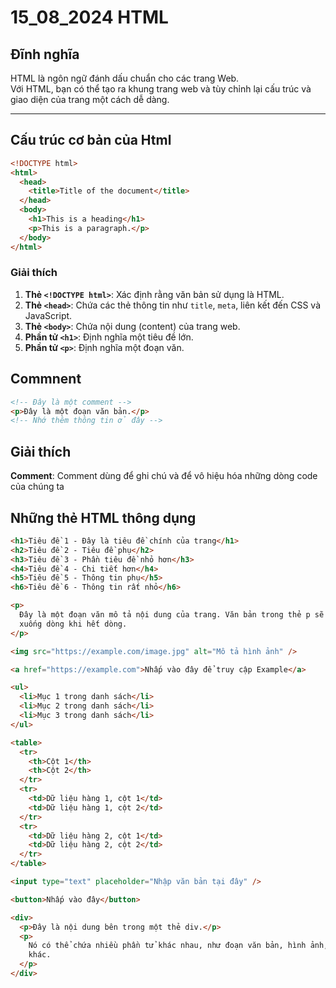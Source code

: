 # 15_08_2024 HTML

## Đĩnh nghĩa

HTML là ngôn ngữ đánh dấu chuẩn cho các trang Web.  
Với HTML, bạn có thể tạo ra khung trang web và tùy chỉnh lại cấu trúc và giao diện của trang một cách dễ dàng.

---

## Cấu trúc cơ bản của Html

```html
<!DOCTYPE html>
<html>
  <head>
    <title>Title of the document</title>
  </head>
  <body>
    <h1>This is a heading</h1>
    <p>This is a paragraph.</p>
  </body>
</html>
```

### Giải thích

1. **Thẻ `<!DOCTYPE html>`**: Xác định rằng văn bản sử dụng là HTML.
2. **Thẻ `<head>`**: Chứa các thẻ thông tin như `title`, `meta`, liên kết đến CSS và JavaScript.
3. **Thẻ `<body>`**: Chứa nội dung (content) của trang web.
4. **Phần tử `<h1>`**: Định nghĩa một tiêu đề lớn.
5. **Phần tử `<p>`**: Định nghĩa một đoạn văn.

## Commnent

```html
<!-- Đây là một comment -->
<p>Đây là một đoạn văn bản.</p>
<!-- Nhớ thêm thông tin ở đây -->
```

## Giải thích

**Comment**: Comment dùng để ghi chú và để vô hiệu hóa những dòng code của chúng ta

## Những thẻ HTML thông dụng

<!-- Thẻ Heading (h1 đến h6) -->
<!-- Thẻ heading được dùng để tạo các tiêu đề.
Thẻ h1 là tiêu đề lớn nhất, quan trọng nhất, và h6 là tiêu đề nhỏ nhất. -->

```html
<h1>Tiêu đề 1 - Đây là tiêu đề chính của trang</h1>
<h2>Tiêu đề 2 - Tiêu đề phụ</h2>
<h3>Tiêu đề 3 - Phần tiêu đề nhỏ hơn</h3>
<h4>Tiêu đề 4 - Chi tiết hơn</h4>
<h5>Tiêu đề 5 - Thông tin phụ</h5>
<h6>Tiêu đề 6 - Thông tin rất nhỏ</h6>
```

<!-- Thẻ p -->
<!-- Thẻ p dùng để tạo một đoạn văn bản -->

```html
<p>
  Đây là một đoạn văn mô tả nội dung của trang. Văn bản trong thẻ p sẽ tự động
  xuống dòng khi hết dòng.
</p>
```

<!-- Thẻ img -->
<!-- Thẻ img dùng để chèn hình ảnh vào trang.
Thuộc tính src là đường dẫn đến hình ảnh, và alt là mô tả ảnh nếu không tải được. -->

```html
<img src="https://example.com/image.jpg" alt="Mô tả hình ảnh" />
```

<!-- Thẻ a -->
<!-- Thẻ a dùng để tạo liên kết (hyperlink).
Thuộc tính href chứa đường dẫn đến trang hoặc liên kết khác. -->

```html
<a href="https://example.com">Nhấp vào đây để truy cập Example</a>
```

<!-- Thẻ ul, li -->
<!-- Thẻ ul tạo danh sách không thứ tự (bullet points).
Mỗi mục trong danh sách được bao bọc bởi thẻ li. -->

```html
<ul>
  <li>Mục 1 trong danh sách</li>
  <li>Mục 2 trong danh sách</li>
  <li>Mục 3 trong danh sách</li>
</ul>
```

<!-- Thẻ table -->
<!-- Thẻ table dùng để tạo bảng.
Thẻ tr là hàng, thẻ th là tiêu đề cột, và thẻ td là dữ liệu. -->

```html
<table>
  <tr>
    <th>Cột 1</th>
    <th>Cột 2</th>
  </tr>
  <tr>
    <td>Dữ liệu hàng 1, cột 1</td>
    <td>Dữ liệu hàng 1, cột 2</td>
  </tr>
  <tr>
    <td>Dữ liệu hàng 2, cột 1</td>
    <td>Dữ liệu hàng 2, cột 2</td>
  </tr>
</table>
```

<!-- Thẻ input -->
<!-- Thẻ input dùng để nhận dữ liệu từ người dùng.
Thuộc tính type xác định kiểu input (text, password, email, v.v.). -->

```html
<input type="text" placeholder="Nhập văn bản tại đây" />
```

<!-- Thẻ button -->
<!-- Thẻ button dùng để tạo một nút bấm. Khi nhấn vào có thể kích hoạt một sự kiện như gửi form hoặc thực hiện một lệnh. -->

```html
<button>Nhấp vào đây</button>
```

<!-- Thẻ div -->
<!-- Thẻ div là thẻ phân chia, thường dùng để gom nhóm các phần tử lại với nhau. -->

```html
<div>
  <p>Đây là nội dung bên trong một thẻ div.</p>
  <p>
    Nó có thể chứa nhiều phần tử khác nhau, như đoạn văn bản, hình ảnh, và thẻ
    khác.
  </p>
</div>
```
